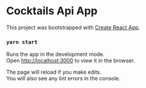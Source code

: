 # Cocktails Api App

This project was bootstrapped with [Create React App](https://github.com/facebook/create-react-app).

### `yarn start`

Runs the app in the development mode.\
Open [http://localhost:3000](http://localhost:3000) to view it in the browser.

The page will reload if you make edits.\
You will also see any lint errors in the console.
